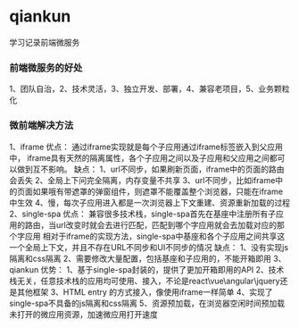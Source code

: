 # qiankun
学习记录前端微服务
### 前端微服务的好处
1、团队自治，2、技术灵活，3、独立开发、部署，4、兼容老项目，5、业务颗粒化
### 微前端解决方法
1、iframe
    优点：
        通过iframe实现就是每个子应用通过iframe标签嵌入到父应用中，
        iframe具有天然的隔离属性，各个子应用之间以及子应用和父应用之间都可以做到互不影响。
    缺点：
        1、url不同步，如果刷新页面，iframe中的页面的路由会丢失
        2、全局上下问完全隔离，内存变量不共享
        3、url不同步，比如iframe中的页面如果哦有带遮罩的弹窗组件，则遮罩不能覆盖整个浏览器，只能在iframe中生效
        4、慢，每次子应用进入都是一次浏览器上下文重建、资源重新加载的过程
2、single-spa
    优点：
        兼容很多技术栈，single-spa首先在基座中注册所有子应用的路由，当url改变时就会去进行匹配，匹配到哪个字应用就会去加载对应的那个字应用
        相对于iframe的实现方法，single-spa中基座和各个子应用之间共享这一个全局上下文，并且不存在URL不同步和UI不同步的情况
    缺点：
        1、没有实现js隔离和css隔离
        2、需要修改大量配置，包括基座和子应用的，不能开箱即用
3、qiankun
    优势：
        1、基于single-spa封装的，提供了更加开箱即用的API
        2、技术栈无关，任意技术栈的应用均可使用、接入，不论是react\vue\angular\jquery还是其他框架
        3、HTML entry 的方式接入，像使用iframe一样简单
        4、实现了single-spa不具备的js隔离和css隔离
        5、资源预加载，在浏览器空闲时间预加载未打开的微应用资源，加速微应用打开速度